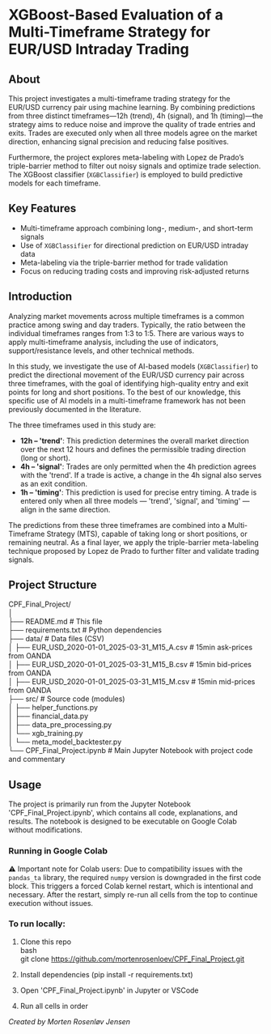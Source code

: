 # XGBoost-Based Evaluation of a Multi-Timeframe Strategy for EUR/USD Intraday Trading  

## About  
This project investigates a multi-timeframe trading strategy for the EUR/USD currency pair using machine learning. By combining predictions from three distinct timeframes—12h (trend), 4h (signal), and 1h (timing)—the strategy aims to reduce noise and improve the quality of trade entries and exits. Trades are executed only when all three models agree on the market direction, enhancing signal precision and reducing false positives.

Furthermore, the project explores meta-labeling with Lopez de Prado’s triple-barrier method to filter out noisy signals and optimize trade selection. The XGBoost classifier (`XGBClassifier`) is employed to build predictive models for each timeframe.

## Key Features  
- Multi-timeframe approach combining long-, medium-, and short-term signals
- Use of `XGBClassifier` for directional prediction on EUR/USD intraday data
- Meta-labeling via the triple-barrier method for trade validation
- Focus on reducing trading costs and improving risk-adjusted returns

## Introduction  
Analyzing market movements across multiple timeframes is a common practice among swing and day traders. Typically, the ratio between the individual timeframes ranges from 1:3 to 1:5. There are various ways to apply multi-timeframe analysis, including the use of indicators, support/resistance levels, and other technical methods.

In this study, we investigate the use of AI-based models (`XGBClassifier`) to predict the directional movement of the EUR/USD currency pair across three timeframes, with the goal of identifying high-quality entry and exit points for long and short positions. To the best of our knowledge, this specific use of AI models in a multi-timeframe framework has not been previously documented in the literature.

The three timeframes used in this study are:
- **12h – 'trend'**: This prediction determines the overall market direction over the next 12 hours and defines the permissible trading direction (long or short).
- **4h – 'signal'**: Trades are only permitted when the 4h prediction agrees with the 'trend'. If a trade is active, a change in the 4h signal also serves as an exit condition.
- **1h – 'timing'**: This prediction is used for precise entry timing. A trade is entered only when all three models — 'trend', 'signal', and 'timing' — align in the same direction.

The predictions from these three timeframes are combined into a Multi-Timeframe Strategy (MTS), capable of taking long or short positions, or remaining neutral. As a final layer, we apply the triple-barrier meta-labeling technique proposed by Lopez de Prado to further filter and validate trading signals.

## Project Structure  
CPF_Final_Project/  
   │  
   ├── README.md # This file  
   ├── requirements.txt # Python dependencies  
   ├── data/ # Data files (CSV)  
   │ ├── EUR_USD_2020-01-01_2025-03-31_M15_A.csv  # 15min ask-prices from OANDA  
   │ ├── EUR_USD_2020-01-01_2025-03-31_M15_B.csv  # 15min bid-prices from OANDA  
   │ ├── EUR_USD_2020-01-01_2025-03-31_M15_M.csv  # 15min mid-prices from OANDA  
   ├── src/ # Source code (modules)  
   │ ├── helper_functions.py  
   │ ├── financial_data.py  
   │ ├── data_pre_processing.py  
   │ └── xgb_training.py  
   │ └── meta_model_backtester.py  
   └── CPF_Final_Project.ipynb # Main Jupyter Notebook with project code and commentary  

## Usage  
The project is primarily run from the Jupyter Notebook 'CPF_Final_Project.ipynb', which contains all code, explanations, and results. The notebook is designed to be executable on Google Colab without modifications.  

### Running in Google Colab
⚠️ Important note for Colab users:
Due to compatibility issues with the `pandas_ta` library, the required `numpy` version is downgraded in the first code block. This triggers a forced Colab kernel restart, which is intentional and necessary.
After the restart, simply re-run all cells from the top to continue execution without issues.

### To run locally:
1. Clone this repo  
   bash  
   git clone https://github.com/mortenrosenloev/CPF_Final_Project.git  
   
2. Install dependencies (pip install -r requirements.txt)
3. Open 'CPF_Final_Project.ipynb' in Jupyter or VSCode
4. Run all cells in order

*Created by Morten Rosenløv Jensen*
   
